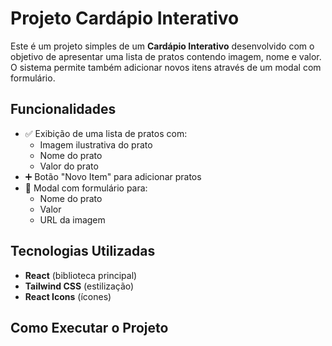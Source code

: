 # Projeto Cardápio Interativo

Este é um projeto simples de um **Cardápio Interativo** desenvolvido com o objetivo de apresentar uma lista de pratos contendo imagem, nome e valor. O sistema permite também adicionar novos itens através de um modal com formulário.

## Funcionalidades

- ✅ Exibição de uma lista de pratos com:
  - Imagem ilustrativa do prato
  - Nome do prato
  - Valor do prato
- ➕ Botão "Novo Item" para adicionar pratos
- 🧾 Modal com formulário para:
  - Nome do prato
  - Valor
  - URL da imagem

## Tecnologias Utilizadas

- **React** (biblioteca principal)
- **Tailwind CSS** (estilização)
- **React Icons** (ícones)

## Como Executar o Projeto